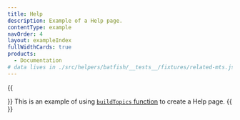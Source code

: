 ```yaml
---
title: Help
description: Example of a Help page.
contentType: example
navOrder: 4
layout: exampleIndex
fullWidthCards: true
products:
  - Documentation
# data lives in ./src/helpers/batfish/__tests__/fixtures/related-mts.json
---
```


{{<div className="mb18 txt-l color-gray">}}
This is an example of using [`buildTopics` function](/dr-ui/guides/batfish-helpers/#append-topics-helper) to create a Help page.
{{</div>}}
